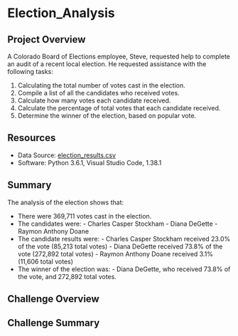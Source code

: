 # Election_Analysis

## Project Overview

A Colorado Board of Elections employee, Steve, requested help to complete an audit of a recent local election. He requested assistance with the following tasks:

1. Calculating the total number of votes cast in the election.
2. Compile a list of all the candidates who received votes.
3. Calculate how many votes each candidate received.
4. Calculate the percentage of total votes that each candidate received.
5. Determine the winner of the election, based on popular vote.

## Resources
- Data Source: [election_results.csv](resources/election_results.csv)
- Software: Python 3.6.1, Visual Studio Code, 1.38.1

## Summary
The analysis of the election shows that:
- There were 369,711 votes cast in the election.
- The candidates were:
      - Charles Casper Stockham
      - Diana DeGette
      - Raymon Anthony Doane
- The candidate results were:
      - Charles Casper Stockham received 23.0% of the vote (85,213 total votes)
      - Diana DeGette received 73.8% of the vote (272,892 total votes)
      - Raymon Anthony Doane received 3.1% (11,606 total votes)
- The winner of the election was:
      - Diana DeGette, who received 73.8% of the vote, and 272,892 total votes.

## Challenge Overview

## Challenge Summary
